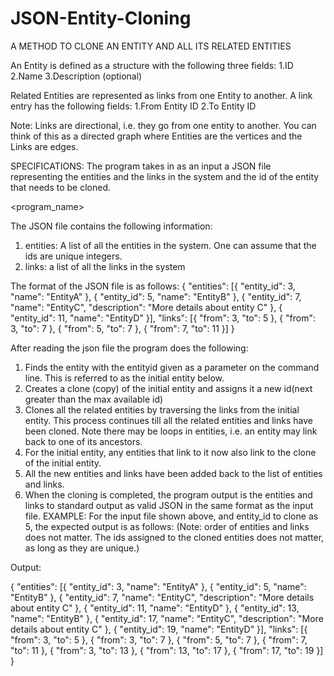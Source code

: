 # JSON-Entity-Cloning
A METHOD TO CLONE AN ENTITY AND ALL ITS RELATED ENTITIES

An Entity is defined as a structure with the following three fields:
  1.ID
  2.Name
  3.Description (optional)

Related Entities are represented as links from one Entity to another. A link entry has the following fields:
  1.From Entity ID
  2.To Entity ID

Note: Links are directional, i.e. they go from one entity to another. You can think of this as a directed graph where Entities are the vertices and the Links are edges.

SPECIFICATIONS:
The program takes in as an input a JSON file representing the entities and the links in the system and the id of the entity that needs to be cloned.

<program_name> <inputfile> <entityid>
  
The JSON file contains the following information:
  1. entities: A list of all the entities in the system. One can assume that the ids are unique integers.
  2. links: a list of all the links in the system

The format of the JSON file is as follows:
{
	"entities": [{
		"entity_id": 3,
		"name": "EntityA"
	}, {
		"entity_id": 5,
		"name": "EntityB"
	}, {
		"entity_id": 7,
		"name": "EntityC",
		"description": "More details about entity C"
	}, {
		"entity_id": 11,
		"name": "EntityD"
	}],
	"links": [{
		"from": 3,
		"to": 5
	}, {
		"from": 3,
		"to": 7
	}, {
		"from": 5,
		"to": 7
	}, {
		"from": 7,
		"to": 11
	}]
}

After reading the json file the program does the following:

  1. Finds the entity with the entityid given as a parameter on the command line. This is referred to as the initial entity below.
  2. Creates a clone (copy) of the initial entity and assigns it a new id(next greater than the max available id)
  3. Clones all the related entities by traversing the links from the initial entity. This process continues till all the related entities and links have been cloned. Note there may be loops in entities, i.e. an entity may link back to one of its ancestors.
  4. For the initial entity, any entities that link to it now also link to the clone of the initial entity.
  5. All the new entities and links have been added back to the list of entities and links.
  6. When the cloning is completed, the program output is the entities and links to standard output as valid JSON in the same format as the input file.
EXAMPLE:
For the input file shown above, and entity_id to clone as 5, the expected output is as follows: (Note: order of entities and links does not matter. The ids assigned to the cloned entities does not matter, as long as they are unique.)

Output:

{
	"entities": [{
		"entity_id": 3,
		"name": "EntityA"
	}, {
		"entity_id": 5,
		"name": "EntityB"
	}, {
		"entity_id": 7,
		"name": "EntityC",
		"description": "More details about entity C"
	}, {
		"entity_id": 11,
		"name": "EntityD"
	}, {
		"entity_id": 13,
		"name": "EntityB"
	}, {
		"entity_id": 17,
		"name": "EntityC",
		"description": "More details about entity C"
	}, {
		"entity_id": 19,
		"name": "EntityD"
	}],
	"links": [{
		"from": 3,
		"to": 5
	}, {
		"from": 3,
		"to": 7
	}, {
		"from": 5,
		"to": 7
	}, {
		"from": 7,
		"to": 11
	}, {
		"from": 3,
		"to": 13
	}, {
		"from": 13,
		"to": 17
	}, {
		"from": 17,
		"to": 19
	}]
}
